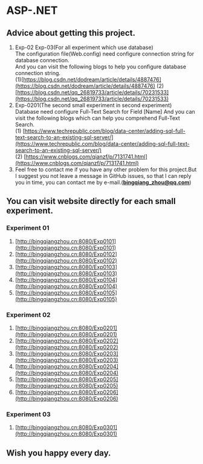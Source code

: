 # ASP-.NET
## Advice about getting this project.
1. Exp-02 Exp-03(For all experiment which use database)  
   The configuration file(Web.config) need configure connection string for database connection.   
   And you can visit the following blogs to help you configure database connection string.   
   (1)[https://blog.csdn.net/dodream/article/details/4887476](https://blog.csdn.net/dodream/article/details/4887476)
   (2)[https://blog.csdn.net/qq_26819733/article/details/70231533](https://blog.csdn.net/qq_26819733/article/details/70231533)
2. Exp-0201(The second small experiment in second experiment) 
Database need configure Full-Text Search for Field [Name]
And you can visit the following blogs which can help you comprehend Full-Text Search.  
(1) [https://www.techrepublic.com/blog/data-center/adding-sql-full-text-search-to-an-existing-sql-server/](https://www.techrepublic.com/blog/data-center/adding-sql-full-text-search-to-an-existing-sql-server/)   
(2) [https://www.cnblogs.com/qianzf/p/7131741.html](https://www.cnblogs.com/qianzf/p/7131741.html)
3. Feel free to contact me if you have any other problem for this project.But I suggest you not leave a message in GitHub issues, so that I can reply you in time, you can contact me by e-mail.(**bingqiang_zhou@qq.com**) 
   

## You can visit website directly for each small experiment.

### Experiment 01
1. [http://bingqiangzhou.cn:8080/Exp0101](http://bingqiangzhou.cn:8080/Exp0101)
2. [http://bingqiangzhou.cn:8080/Exp0102](http://bingqiangzhou.cn:8080/Exp0102) 
3. [http://bingqiangzhou.cn:8080/Exp0103](http://bingqiangzhou.cn:8080/Exp0103)
4. [http://bingqiangzhou.cn:8080/Exp0104](http://bingqiangzhou.cn:8080/Exp0104)
5. [http://bingqiangzhou.cn:8080/Exp0105](http://bingqiangzhou.cn:8080/Exp0105) 
### Experiment 02
1. [http://bingqiangzhou.cn:8080/Exp0201](http://bingqiangzhou.cn:8080/Exp0201)
2. [http://bingqiangzhou.cn:8080/Exp0202](http://bingqiangzhou.cn:8080/Exp0202)
3. [http://bingqiangzhou.cn:8080/Exp0203](http://bingqiangzhou.cn:8080/Exp0203)
4. [http://bingqiangzhou.cn:8080/Exp0204](http://bingqiangzhou.cn:8080/Exp0204)
5. [http://bingqiangzhou.cn:8080/Exp0205](http://bingqiangzhou.cn:8080/Exp0205)
6. [http://bingqiangzhou.cn:8080/Exp0206](http://bingqiangzhou.cn:8080/Exp0206)
### Experiment 03
1. [http://bingqiangzhou.cn:8080/Exp0301](http://bingqiangzhou.cn:8080/Exp0301)
  
## Wish you happy every day. 